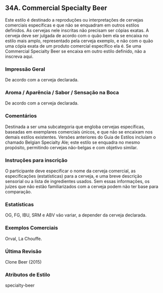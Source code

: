 ## 34A. Commercial Specialty Beer

Este estilo é destinado a reproduções ou interpretações de cervejas comerciais específicas e que não se enquadram em outros estilos definidos. As cervejas nele inscritas não precisam ser cópias exatas. A cerveja deve ser julgada de acordo com o quão bem ela se encaixa no estilo mais amplo, representado pela cerveja exemplo, e não com o quão uma cópia exata de um produto comercial específico ela é. Se uma Commercial Specialty Beer se encaixa em outro estilo definido, não a inscreva aqui.

### Impressão Geral

De acordo com a cerveja declarada.

### Aroma / Aparência / Sabor / Sensação na Boca

De acordo com a cerveja declarada.

### Comentários

Destinada a ser uma subcategoria que engloba cervejas específicas, baseadas em exemplares comerciais únicos, e que não se encaixam nos demais estilos existentes. Versões anteriores do Guia de Estilos incluíam o chamado Belgian Specialty Ale; este estilo se enquadra no mesmo propósito, permitindo cervejas não-belgas e com objetivo similar.

### Instruções para inscrição

O participante deve especificar o nome da cerveja comercial, as especificações (estatísticas) para a cerveja, e uma breve descrição sensorial ou a lista de ingredientes usados. Sem essas informações, os juízes que não estão familiarizados com a cerveja podem não ter base para comparação.

### Estatísticas

OG, FG, IBU, SRM e ABV vão variar, a depender da cerveja declarada.

### Exemplos Comerciais

Orval, La Chouffe.

### Última Revisão

Clone Beer (2015)

### Atributos de Estilo

specialty-beer
